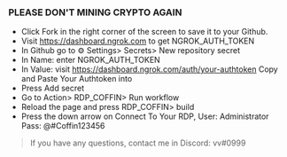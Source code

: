 ### PLEASE DON'T MINING CRYPTO AGAIN
* Click Fork in the right corner of the screen to save it to your Github.
* Visit https://dashboard.ngrok.com to get NGROK_AUTH_TOKEN
* In Github go to ⚙ Settings> Secrets> New repository secret
* In Name: enter NGROK_AUTH_TOKEN
* In Value: visit https://dashboard.ngrok.com/auth/your-authtoken Copy and Paste Your Authtoken into
* Press Add secret
* Go to Action> RDP_COFFIN> Run workflow
* Reload the page and press RDP_COFFIN> build
* Press the down arrow on Connect To Your RDP, User: Administrator Pass: @#Coffin123456
> If you have any questions, contact me in Discord: vv#0999

